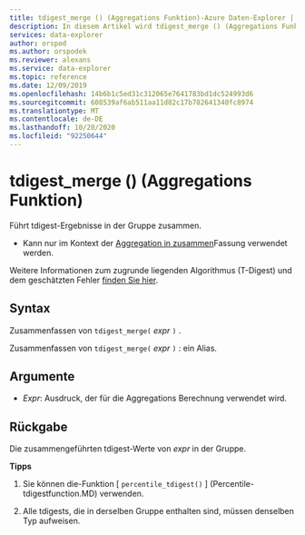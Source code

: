 ```yaml
---
title: tdigest_merge () (Aggregations Funktion)-Azure Daten-Explorer | Microsoft-Dokumentation
description: In diesem Artikel wird tdigest_merge () (Aggregations Funktion) in Azure Daten-Explorer beschrieben.
services: data-explorer
author: orspod
ms.author: orspodek
ms.reviewer: alexans
ms.service: data-explorer
ms.topic: reference
ms.date: 12/09/2019
ms.openlocfilehash: 14b6b1c5ed31c312065e7641783bd1dc524993d6
ms.sourcegitcommit: 608539af6ab511aa11d82c17b782641340fc8974
ms.translationtype: MT
ms.contentlocale: de-DE
ms.lasthandoff: 10/20/2020
ms.locfileid: "92250644"
---
```

# <a name="tdigest_merge-aggregation-function"></a>tdigest_merge () (Aggregations Funktion)

Führt tdigest-Ergebnisse in der Gruppe zusammen. 

* Kann nur im Kontext der [Aggregation in zusammen](summarizeoperator.md)Fassung verwendet werden.

Weitere Informationen zum zugrunde liegenden Algorithmus (T-Digest) und dem geschätzten Fehler [finden Sie hier](percentiles-aggfunction.md#estimation-error-in-percentiles).

## <a name="syntax"></a>Syntax

Zusammenfassen von `tdigest_merge(` *expr* `)` .

Zusammenfassen von `tdigest_merge(` *expr* `)` : ein Alias.

## <a name="arguments"></a>Argumente

* *Expr*: Ausdruck, der für die Aggregations Berechnung verwendet wird. 

## <a name="returns"></a>Rückgabe

Die zusammengeführten tdigest-Werte von *expr* in der Gruppe.
 

**Tipps**

1) Sie können die-Funktion [ `percentile_tdigest()` ] (Percentile-tdigestfunction.MD) verwenden.

2) Alle tdigests, die in derselben Gruppe enthalten sind, müssen denselben Typ aufweisen.